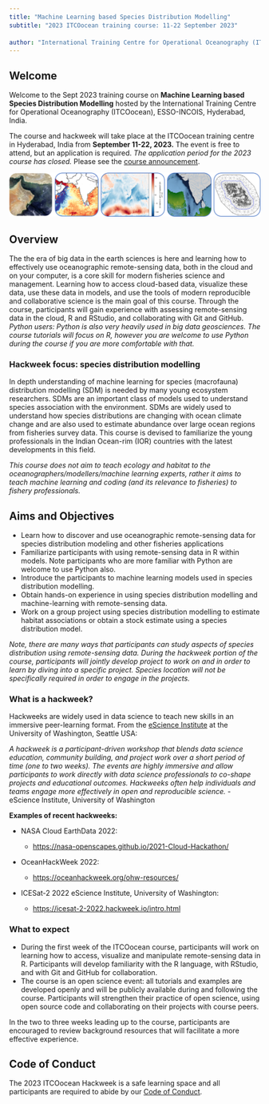 ```yaml
---
title: "Machine Learning based Species Distribution Modelling"
subtitle: "2023 ITCOocean training course: 11-22 September 2023"
 
author: "International Training Centre for Operational Oceanography (ITCOocean), ESSO-INCOIS, Hyderabad, India"
---
```


## Welcome

Welcome to the Sept 2023 training course on **Machine Learning based Species Distribution Modelling** hosted by the International Training Centre for Operational Oceanography (ITCOocean), ESSO-INCOIS, Hyderabad, India.

The course and hackweek will take place at the ITCOocean training centre in Hyderabad, India from **September 11-22, 2023.** The event is free to attend, but an application is required. *The application period for the 2023 course has closed.*
Please see the [course announcement](https://incois.gov.in/ITCOocean/itco097.jsp).

![](assets/images/banner.png)

## Overview

The the era of big data in the earth sciences is here and learning how to effectively use oceanographic remote-sensing data, both in the cloud and on your computer, is a core skill for modern fisheries science and management. Learning how to access cloud-based data, visualize these data, use these data in models, and use the tools of modern reproducible and collaborative science is the main goal of this course. Through the course, participants will gain experience with assessing remote-sensing data in the cloud, R and RStudio, and collaborating with Git and GitHub. *Python users: Python is also very heavily used in big data geosciences. The course tutorials will focus on R, however you are welcome to use Python during the course if you are more comfortable with that.*

### Hackweek focus: species distribution modelling

In depth understanding of machine learning for species (macrofauna) distribution modelling (SDM) is needed by many young ecosystem researchers. SDMs are an important class of models used to understand species association with the environment. SDMs are widely used to understand how species distributions are changing with ocean climate change and are also used to estimate abundance over large ocean regions from fisheries survey data. This course is devised to familiarize the young professionals in the Indian Ocean-rim (IOR) countries with the latest developments in this field.

*This course does not aim to teach ecology and habitat to the oceanographers/modellers/machine learning experts, rather it aims to teach machine learning and coding (and its relevance to fisheries) to fishery professionals.* 

## Aims and Objectives

* Learn how to discover and use oceanographic remote-sensing data for species distribution modeling and other fisheries applications
* Familiarize participants with using remote-sensing data in R within models. Note participants who are more familiar with Python are welcome to use Python also.
* Introduce the participants to machine learning models used in species distribution modelling.
* Obtain hands-on experience in using species distribution modelling and machine-learning with remote-sensing data.
* Work on a group project using species distribution modelling to estimate habitat associations or obtain a stock estimate using a species distribution model. 

*Note, there are many ways that participants can study aspects of species distribution using remote-sensing data. During the hackweek portion of the course, participants will jointly develop project to work on and in order to learn by diving into a specific project. Species location will not be specifically required in order to engage in the projects.*


### What is a hackweek?

Hackweeks are widely used in data science to teach new skills in an immersive peer-learning format. From the [eScience Institute](https://escience.washington.edu/using-data-science/hackweeks/) at the University of Washington, Seattle USA:

*A hackweek is a participant-driven workshop that blends data science education, community building, and project work over a short period of time (one to two weeks). The events are highly immersive and allow participants to work directly with data science professionals to co-shape projects and educational outcomes. Hackweeks often help individuals and teams engage more effectively in open and reproducible science.* - eScience Institute, University of Washington

**Examples of recent hackweeks:**

- NASA Cloud EarthData 2022: 
  - <https://nasa-openscapes.github.io/2021-Cloud-Hackathon/>
  
- OceanHackWeek 2022: 
  - <https://oceanhackweek.org/ohw-resources/>

- ICESat-2 2022 eScience Institute, University of Washington: 
  - <https://icesat-2-2022.hackweek.io/intro.html>


### What to expect

* During the first week of the ITCOocean course, participants will work on learning how to access, visualize and manipulate remote-sensing data in R. Participants will develop familiarity with the R language, with RStudio, and with Git and GitHub for collaboration.
* The course is an open science event: all tutorials and examples are developed openly and will be publicly available during and following the course. Participants will strengthen their practice of open science, using open source code and collaborating on their projects with course peers.

In the two to three weeks leading up to the course, participants are encouraged to review background resources that will facilitate a more effective experience. 

## Code of Conduct 

The 2023 ITCOocean Hackweek is a safe learning space and all participants are required to abide by our [Code of Conduct]().

